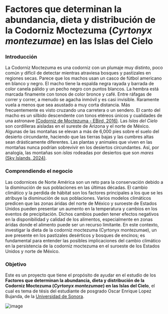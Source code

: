 # Factores que determinan la abundancia, dieta y distribución de la Codorniz Moctezuma (_Cyrtonyx montezumae_) en las Islas del Cielo

### Introducción
La Codorniz Moctezuma es una codorniz con un plumaje muy distinto, poco común y difícil de detectar mientras atraviesa bosques y pastizales en regiones secas. Parece que los machos usan un casco de fútbol americano en blanco y negro. El macho tiene la espalda negra rayada y barrada de color canela pálido y un pecho negro con puntos blancos. La hembra está marcada finamente con tonos de color bronce y café. Entre ráfagas de correr y correr, a menudo se agacha inmóvil y es casi invisible. Raramente vuela a menos que sea asustado a muy corta distancia. Más frecuentemente es visto cruzando una carretera o un sendero. El canto del macho es un silbido descendente con tonos etéreos únicos y cualidades de una astronave [(Codorniz de Moctezuma - EBird, 2016)][1].
  Las *Islas del Cielo* son cordilleras aisladas en el sureste de Arizona y el norte de México. Algunas de las montañas se elevan a más de 6,000 pies sobre el suelo del desierto circundante, haciendo que las tierras bajas y las cumbres altas sean drásticamente diferentes. Las plantas y animales que viven en las montañas nunca podrían sobrevivir en los desiertos circundantes. Así, por analogía, las montañas son *islas* rodeadas por desiertos que son *mares* [(Sky Islands, 2024)][2].

### Comprendiendo el negocio
Las codornices de Norte América son un reto para la conservación debido a la disminución de sus poblaciones en las últimas décadas. El cambio climático y la perdida de hábitat son los factores principales a los que se les atribuye la disminución de sus poblaciones. Varios modelos climáticos predicen que las zonas áridas del norte de México y suroeste de Estados Unidos pueden presentar un aumento en la temperatura y cambios en los eventos de precipitación. Dichos cambios pueden tener efectos negativos en la disponibilidad y calidad de los alimentos, especialmente en zonas áridas donde el alimento puede ser un recurso limitante. En este contexto, investigar la dieta de la codorniz moctezuma (Cyrtonyx montezumae), un ave presente en los pastizales desérticos y bosques de encinos; es fundamental para entender las posibles implicaciones del cambio climático en la persistencia de la codorniz moctezuma en el suroeste de los Estados Unidos y norte de México.

### Objetivo
Este es un proyecto que tiene el propósito de ayudar en el estudio de los **Factores que determinan la abundancia, dieta y distribución de la Codorniz Moctezuma (_Cyrtonyx montezumae_) en las Islas del Cielo**, el cual es tema de tésis del estudiante de posgrado Oscar Enrique Lopez Bujanda, de la [Universidad de Sonora](https://www.unison.mx). 

![image](https://github.com/anmerino-pnd/codornices/assets/30573365/a5bdfa10-2fa2-4201-b81b-4d88cade69c2)



[1]: https://www.fs.usda.gov/wildflowers/beauty/Sky_Islands/index.shtml#:~:text=%E2%80%9CSky%20Islands%E2%80%9D%20are%20isolated%20mountain,survive%20in%20the%20surrounding%20deserts.
[2]: https://ebird.org/species/monqua?siteLanguage=es_MX#:~:text=Una%20codorniz%20con%20un%20plumaje,pecho%20negro%20con%20puntos%20blancos.

